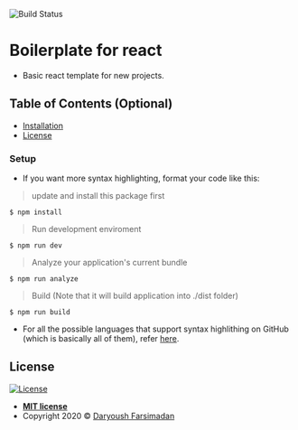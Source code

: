 ![Build Status](http://img.shields.io/travis/badges/badgerbadgerbadger.svg?style=flat-square)

# Boilerplate for react

- Basic react template for new projects.

## Table of Contents (Optional)

-   [Installation](#installation)
-   [License](#license)

### Setup

-   If you want more syntax highlighting, format your code like this:

> update and install this package first

```shell
$ npm install
```

> Run development enviroment

```shell
$ npm run dev
```

> Analyze your application's current bundle

```shell
$ npm run analyze
```

> Build (Note that it will build application into ./dist folder)

```shell
$ npm run build
```

-   For all the possible languages that support syntax highlithing on GitHub (which is basically all of them), refer <a href="https://github.com/github/linguist/blob/master/lib/linguist/languages.yml" target="_blank">here</a>.

## License

[![License](http://img.shields.io/:license-mit-blue.svg?style=flat-square)](http://badges.mit-license.org)

-   **[MIT license](http://opensource.org/licenses/mit-license.php)**
-   Copyright 2020 © <a href="https://www.codedary.com" target="_blank">Daryoush Farsimadan
